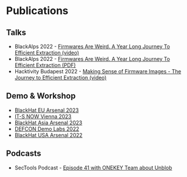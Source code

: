 # Publications

## Talks

- BlackAlps 2022 - [Firmwares Are Weird. A Year Long Journey To Efficient Extraction (video)](https://www.youtube.com/watch?v=PZ_gw85PcgY)
- BlackAlps 2022 - [Firmwares Are Weird. A Year Long Journey To Efficient Extraction (PDF)](https://www.blackalps.ch/ba-22/files/talks/BlackAlps22-Kaiser.pdf)
- Hacktivity Budapest 2022 - [Making Sense of Firmware Images - The Journey to Efficient Extraction (video)](https://www.youtube.com/watch?v=TmmKmhBnf9I)

## Demo & Workshop

- [BlackHat EU Arsenal 2023](https://www.blackhat.com/eu-23/arsenal/schedule/index.html#unblob-a-firmware-extraction-framework-35757)
- [IT-S NOW Vienna 2023](https://its-now.science/?review2023#2023-1W3)
- [BlackHat Asia Arsenal 2023](https://www.blackhat.com/asia-23/arsenal/schedule/index.html#unblob-30358)
- [DEFCON Demo Labs 2022](https://forum.defcon.org/node/242253)
- [BlackHat USA Arsenal 2022](https://www.blackhat.com/us-22/arsenal/schedule/#unblob-26664)

## Podcasts

- SecTools Podcast - [Episode 41 with ONEKEY Team about Unblob](https://infoseccampus.com/podcast/sectools-e41-onekey-unblob/)
